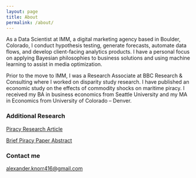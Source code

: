 ```yaml
---
layout: page
title: About
permalink: /about/
---
```


As a Data Scientist at IMM, a digital marketing agency based in Boulder, Colorado, I conduct hypothesis testing, generate forecasts, automate data flows, and develop client-facing analytics products. I have a personal focus on applying Bayesian philosophies to business solutions and using machine learning to assist in media optimization.
   
Prior to the move to IMM, I was a Research Associate at BBC Research & Consulting where I worked on disparity study research. I have published an economic study on the effects of commodity shocks on maritime piracy. I received my BA in business economics from Seattle University and my MA in Economics from University of Colorado – Denver. 

### Additional Research

[Piracy Research Article](http://www.tandfonline.com/doi/abs/10.1080/1057610X.2015.1042267)

[Brief Piracy Paper Abstract](http://piracy-studies.org/economic-factors-for-piracy-the-effect-of-commodity-price-shocks/)

### Contact me

[alexander.knorr416@gmail.com](mailto:alexander.knorr416@gmail.com)
